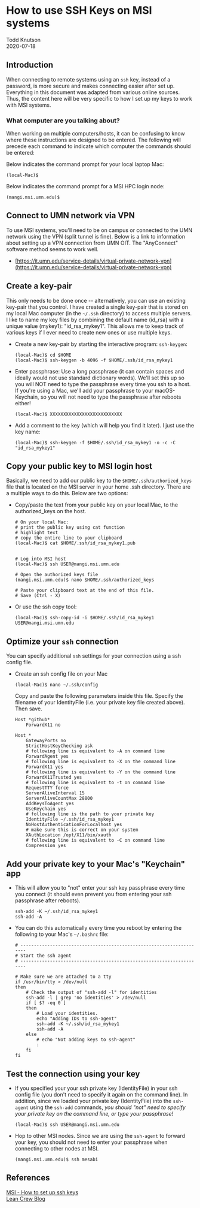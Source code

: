 # How to use SSH Keys on MSI systems

Todd Knutson  
2020-07-18  



## Introduction

When connecting to remote systems using an `ssh` key, instead of a password, is more secure and makes connecting easier after set up. Everything in this document was adapted from various online sources. Thus, the content here will be very specific to how I set up my keys to work with MSI systems.


### What computer are you talking about?

When working on multiple computers/hosts, it can be confusing to know where these instructions are designed to be entered. The following will precede each command to indicate which computer the commands should be entered:


Below indicates the command prompt for your local laptop Mac:

```
(local-Mac)$ 
```

Below indicates the command prompt for a MSI HPC login node:

```
(mangi.msi.umn.edu)$ 
```




## Connect to UMN network via VPN

To use MSI systems, you'll need to be on campus or connected to the UMN network using the VPN (split tunnel is fine). Below is a link to information about setting up a VPN connection from UMN OIT. The "AnyConnect" software method seems to work well.

* [https://it.umn.edu/service-details/virtual-private-network-vpn](https://it.umn.edu/service-details/virtual-private-network-vpn)






## Create a key-pair

This only needs to be done once -- alternatively, you can use an existing key-pair that you control. I have created a single key-pair that is stored on my local Mac computer (in the `~/.ssh` directory) to access multiple servers. I like to name my key files by combining the default name (id_rsa) with a unique value (mykey1): "id_rsa_mykey1". This allows me to keep track of various keys if I ever need to create new ones or use multiple keys.


* Create a new key-pair by starting the interactive program: `ssh-keygen`:

	```
	(local-Mac)$ cd $HOME
	(local-Mac)$ ssh-keygen -b 4096 -f $HOME/.ssh/id_rsa_mykey1	
	```
	
	
* Enter passphrase: Use a long passphrase (it can contain spaces and ideally would not use standard dictionary words). We'll set this up so you will NOT need to type the passphrase every time you ssh to a host. If you're using a Mac, we'll add your passphrase to your macOS-Keychain, so you will not need to type the passphrase after reboots either!


	```
	(local-Mac)$ XXXXXXXXXXXXXXXXXXXXXXXXXXX
	```

* Add a comment to the key (which will help you find it later). I just use the key name:

	```
	(local-Mac)$ ssh-keygen -f $HOME/.ssh/id_rsa_mykey1 -o -c -C "id_rsa_mykey1"
	```

## Copy your public key to MSI login host

Basically, we need to add our public key to the `$HOME/.ssh/authorized_keys` file that is located on the MSI server in your home .ssh directory. There are a multiple ways to do this. Below are two options:

* Copy/paste the text from your public key on your local Mac, to the authorized_keys on the host. 
	
	```
	# On your local Mac: 
	# print the public key using cat function
	# highlight text
	# copy the entire line to your clipboard
	(local-Mac)$ cat $HOME/.ssh/id_rsa_mykey1.pub
	
	
	# Log into MSI host
	(local-Mac)$ ssh USER@mangi.msi.umn.edu
	
	# Open the authorized keys file
	(mangi.msi.umn.edu)$ nano $HOME/.ssh/authorized_keys
	
	# Paste your clipboard text at the end of this file. 
	# Save (Ctrl - X)

	```

* Or use the ssh copy tool:

	```
	(local-Mac)$ ssh-copy-id -i $HOME/.ssh/id_rsa_mykey1 USER@mangi.msi.umn.edu
	
	```







## Optimize your `ssh` connection 

You can specify additional `ssh` settings for your connection using a ssh config file.


* Create an ssh config file on your Mac
	
	```
	(local-Mac)$ nano ~/.ssh/config
	```
	
	Copy and paste the following parameters inside this file. Specify the filename of your IdentityFile (i.e. your private key file created above). Then save.
	
	```
	Host *github*
	    ForwardX11 no
	
	Host *
		GatewayPorts no
		StrictHostKeyChecking ask
		# following line is equivalent to -A on command line
		ForwardAgent yes
		# following line is equivalent to -X on the command line
		ForwardX11 yes
		# following line is equivalent to -Y on the command line	
		ForwardX11Trusted yes
		# following line is equivalent to -t on command line
		RequestTTY force
		ServerAliveInterval 15
		ServerAliveCountMax 28800
		AddKeysToAgent yes
		UseKeychain yes
		# following line is the path to your private key
		IdentityFile ~/.ssh/id_rsa_mykey1
		NoHostAuthenticationForLocalhost yes
		# make sure this is correct on your system
		XAuthLocation /opt/X11/bin/xauth
		# following line is equivalent to -C on command line
		Compression yes
	```



## Add your private key to your Mac's "Keychain" app

* This will allow you to "not" enter your ssh key passphrase every time you connect (it should even prevent you from entering your ssh passphrase after reboots).

	```
	ssh-add -K ~/.ssh/id_rsa_mykey1
	ssh-add -A
	```


* You can do this automatically every time you reboot by entering the following to your Mac's `~/.bashrc` file:


	```
	# ---------------------------------------------------------------------
	# Start the ssh agent
	# ---------------------------------------------------------------------
	
	# Make sure we are attached to a tty
	if /usr/bin/tty > /dev/null
	then
		# Check the output of "ssh-add -l" for identities
		ssh-add -l | grep 'no identities' > /dev/null
		if [ $? -eq 0 ]
		then
			# Load your identities.
			echo "Adding IDs to ssh-agent"
			ssh-add -K ~/.ssh/id_rsa_mykey1
			ssh-add -A
		else
			# echo "Not adding keys to ssh-agent"
			:
		fi
	fi
	```
	


## Test the connection using your key


* If you specified your your ssh private key (IdentityFile) in your ssh config file (you don't need to specify it again on the command line). In addition, since we loaded your private key (IdentityFile) into the `ssh-agent` using the `ssh-add` commands, _you should "not" need to specify your private key on the command line, or type your passphrase!_


	```
	(local-Mac)$ ssh USER@mangi.msi.umn.edu
	```



* Hop to other MSI nodes. Since we are using the `ssh-agent` to forward your key, you should not need to enter your passphrase when connecting to other nodes at MSI.

	```
	(mangi.msi.umn.edu)$ ssh mesabi
	```




## References


[MSI - How to set up ssh keys](https://www.msi.umn.edu/support/faq/how-do-i-setup-ssh-keys)  
[Lean Crew Blog](https://leancrew.com/all-this/2017/02/ssh-keys/)
